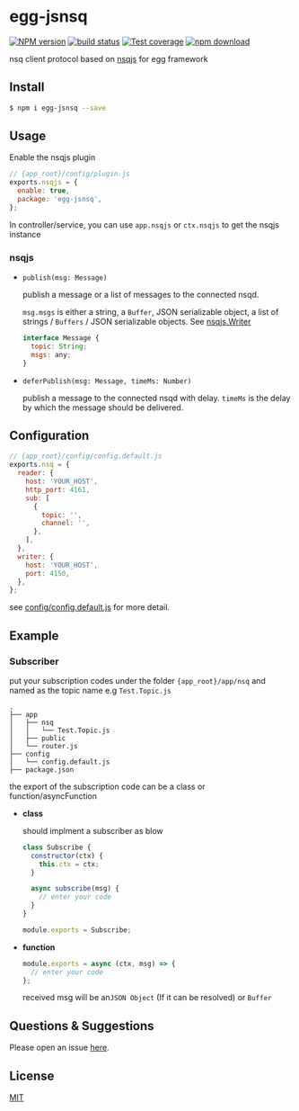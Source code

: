 # egg-jsnsq

[![NPM version][npm-image]][npm-url]
[![build status][travis-image]][travis-url]
[![Test coverage][codecov-image]][codecov-url]
[![npm download][download-image]][download-url]

[npm-image]: https://img.shields.io/npm/v/egg-jsnsq.svg?style=flat-square
[npm-url]: https://npmjs.org/package/egg-jsnsq
[travis-image]: https://img.shields.io/travis/clanaid/egg-jsnsq.svg?style=flat-square
[travis-url]: https://travis-ci.org/clanaid/egg-jsnsq
[codecov-image]: https://img.shields.io/codecov/c/github/clanaid/egg-jsnsq.svg?style=flat-square
[codecov-url]: https://codecov.io/github/clanaid/egg-jsnsq?branch=master
[download-image]: https://img.shields.io/npm/dm/egg-jsnsq.svg?style=flat-square
[download-url]: https://npmjs.org/package/egg-jsnsq

nsq client protocol based on [nsqjs](https://github.com/dudleycarr/nsqjs) for egg framework

## Install

```bash
$ npm i egg-jsnsq --save
```

## Usage

Enable the nsqjs plugin

```js
// {app_root}/config/plugin.js
exports.nsqjs = {
  enable: true,
  package: 'egg-jsnsq',
};
```

In controller/service, you can use `app.nsqjs` or `ctx.nsqjs` to get the nsqjs instance

### nsqjs

- `publish(msg: Message)`

  publish a message or a list of messages to the connected nsqd.

  `msg.msgs` is either a string, a `Buffer`, JSON serializable object, a list of strings / `Buffers` / JSON serializable objects. See [nsqjs.Writer](https://github.com/dudleycarr/nsqjs)

  ```js
  interface Message {
    topic: String;
    msgs: any;
  }
  ```

* `deferPublish(msg: Message, timeMs: Number)`

  publish a message to the connected nsqd with delay. `timeMs` is the delay by which the message should be delivered.

## Configuration

```js
// {app_root}/config/config.default.js
exports.nsq = {
  reader: {
    host: 'YOUR_HOST',
    http_port: 4161,
    sub: [
      {
        topic: '',
        channel: '',
      },
    ],
  },
  writer: {
    host: 'YOUR_HOST',
    port: 4150,
  },
};
```

see [config/config.default.js](config/config.default.js) for more detail.

## Example

### Subscriber

put your subscription codes under the folder `{app_root}/app/nsq` and named as the topic name e.g `Test.Topic.js`

```
.
├── app
│   ├── nsq
│   │   └── Test.Topic.js
│   ├── public
│   └── router.js
├── config
│   └── config.default.js
├── package.json
```

the export of the subscription code can be a class or function/asyncFunction

- **class**

  should implment a subscriber as blow

  ```js
  class Subscribe {
    constructor(ctx) {
      this.ctx = ctx;
    }

    async subscribe(msg) {
      // enter your code
    }
  }

  module.exports = Subscribe;
  ```

* **function**

  ```js
  module.exports = async (ctx, msg) => {
    // enter your code
  };
  ```

  received msg will be an`JSON Object` (If it can be resolved) or `Buffer`

## Questions & Suggestions

Please open an issue [here](https://github.com/clanaid/egg-jsnsq/issues).

## License

[MIT](LICENSE)
